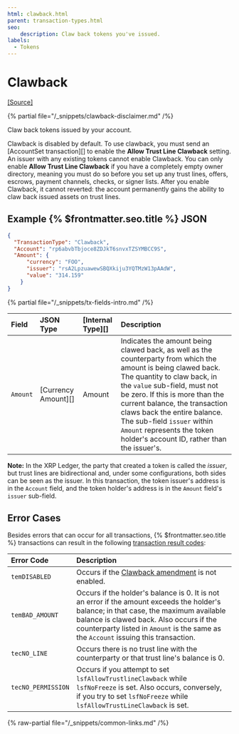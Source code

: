 ```yaml
---
html: clawback.html
parent: transaction-types.html
seo:
    description: Claw back tokens you've issued.
labels:
  - Tokens
---
```

# Clawback

[[Source]](https://github.com/XRPLF/rippled/blob/master/src/ripple/app/tx/impl/Clawback.cpp "Source")

{% partial file="/_snippets/clawback-disclaimer.md" /%}

Claw back tokens issued by your account.

Clawback is disabled by default. To use clawback, you must send an [AccountSet transaction][] to enable the **Allow Trust Line Clawback** setting. An issuer with any existing tokens cannot enable Clawback. You can only enable **Allow Trust Line Clawback** if you have a completely empty owner directory, meaning you must do so before you set up any trust lines, offers, escrows, payment channels, checks, or signer lists.  After you enable Clawback, it cannot reverted: the account permanently gains the ability to claw back issued assets on trust lines.

## Example {% $frontmatter.seo.title %} JSON

```json
{
  "TransactionType": "Clawback",
  "Account": "rp6abvbTbjoce8ZDJkT6snvxTZSYMBCC9S",
  "Amount": {
      "currency": "FOO",
      "issuer": "rsA2LpzuawewSBQXkiju3YQTMzW13pAAdW",
      "value": "314.159"
    }
}
```

{% partial file="/_snippets/tx-fields-intro.md" /%}

| Field              | JSON Type | [Internal Type][] | Description       |
|:-------------------|:----------|:------------------|:------------------|
| `Amount`           | [Currency Amount][]  | Amount |Indicates the amount being clawed back, as well as the counterparty from which the amount is being clawed back. The quantity to claw back, in the `value` sub-field, must not be zero. If this is more than the current balance, the transaction claws back the entire balance. The sub-field `issuer` within `Amount` represents the token holder's account ID, rather than the issuer's.|

**Note:** In the XRP Ledger, the party that created a token is called the _issuer_, but trust lines are bidirectional and, under some configurations, both sides can be seen as the issuer. In this transaction, the token issuer's address is in the `Account` field, and the token holder's address is in the `Amount` field's `issuer` sub-field.


## Error Cases

Besides errors that can occur for all transactions, {% $frontmatter.seo.title %} transactions can result in the following [transaction result codes](../transaction-results/transaction-results.md):

| Error Code | Description |
|:-----------|:------------|
| `temDISABLED` | Occurs if the [Clawback amendment](../../../../resources/known-amendments.md#clawback) is not enabled. |
| `temBAD_AMOUNT` | Occurs if the holder's balance is 0. It is not an error if the amount exceeds the holder's balance; in that case, the maximum available balance is clawed back. Also occurs if the counterparty listed in `Amount` is the same as the `Account` issuing this transaction. |
| `tecNO_LINE` | Occurs there is no trust line with the counterparty or that trust line's balance is 0. |
| `tecNO_PERMISSION` | Occurs if you attempt to set `lsfAllowTrustlineClawback` while `lsfNoFreeze` is set. Also occurs, conversely, if you try to set `lsfNoFreeze` while `lsfAllowTrustLineClawback` is set. |

{% raw-partial file="/_snippets/common-links.md" /%}

